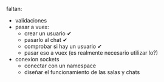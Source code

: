 faltan:

- validaciones
- pasar a vuex:
    - crear un usuario ✔
    - pasarlo al chat ✔
    - comprobar si hay un usuario ✔
    - pasar eso a vuex (es realmente necesario utilizar lo?)
- conexion sockets
    - conectar con un namespace
    - diseñar el funcionamiento de las salas y chats